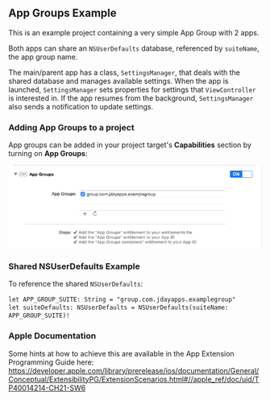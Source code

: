 ## App Groups Example ##

This is an example project containing a very simple App Group with 2 apps.

Both apps can share an `NSUserDefaults` database, referenced by `suiteName`, the app group name.

The main/parent app has a class, `SettingsManager`, that deals with the shared database and manages available settings. When the app is launched, `SettingsManager` sets properties for settings that `ViewController` is interested in. If the app resumes from the background, `SettingsManager` also sends a notification to update settings.

### Adding App Groups to a project ###

App groups can be added in your project target's <b>Capabilities</b> section by turning on  <b>App Groups</b>:

![Alt text](AppGroups.png)

### Shared NSUserDefaults Example ###

To reference the shared `NSUserDefaults`:

    let APP_GROUP_SUITE: String = "group.com.jdayapps.examplegroup"
    let suiteDefaults: NSUserDefaults = NSUserDefaults(suiteName: APP_GROUP_SUITE)!


### Apple Documentation ###

Some hints at how to achieve this are available in the App Extension Programming Guide here:
https://developer.apple.com/library/prerelease/ios/documentation/General/Conceptual/ExtensibilityPG/ExtensionScenarios.html#//apple_ref/doc/uid/TP40014214-CH21-SW6